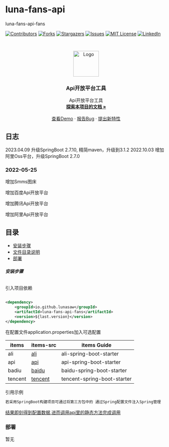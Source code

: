 # luna-fans-api

luna-fans-api-fans

<!-- PROJECT SHIELDS -->

[![Contributors][contributors-shield]][contributors-url]
[![Forks][forks-shield]][forks-url]
[![Stargazers][stars-shield]][stars-url]
[![Issues][issues-shield]][issues-url]
[![MIT License][license-shield]][license-url]
[![LinkedIn][linkedin-shield]][linkedin-url]

<!-- PROJECT LOGO -->
<br />

<p align="center">
  <a href="https://github.com/lunasaw/luna-fans-api/">
    <img src="https://i.loli.net/2020/07/28/5MzIVArBZyp8NgX.png" alt="Logo" width="80" height="80">
  </a>

<h3 align="center">Api开放平台工具</h3>
  <p align="center">
    Api开放平台工具
    <br />
    <a href="https://github.com/lunasaw/luna-fans-api"><strong>探索本项目的文档 »</strong></a>
    <br />
    <br />
    <a href="">查看Demo</a>
    ·
    <a href="">报告Bug</a>
    ·
    <a href="https://github.com/lunasaw/luna-fans-api/issues">提出新特性</a>
  </p>

</p>

## 日志

2023.04.09 升级SpringBoot 2.7.10, 精简maven，升级到3.1.2
2022.10.03 增加阿里Oss平台，升级SpringBoot 2.7.0

### 2022-05-25

增加Smms图床

增加百度Api开放平台

增加腾讯Api开放平台

增加阿里Api开放平台

## 目录

- [安装步骤](#安装步骤)
- [文件目录说明](#文件目录说明)
- [部署](#部署)

###### **安装步骤**

引入项目依赖

```xml

<dependency>
    <groupId>io.github.lunasaw</groupId>
    <artifactId>luna-fans-api-fans</artifactId>
    <version>${last.version}</version>
</dependency>
```

在配置文件application.properties加入可选配置

| items          | items-src                        | items Guide                                        |
| -------------- | -------------------------------- | -------------------------------------------------- |
| ali            | [ali](./ali-spring-boot-starter) | ali-spring-boot-starter                                  |
| api            | [api](./api-spring-boot-starter) | api-spring-boot-starter                      |
| badiu          | [baidu](./baidu-spring-boot-starter) |baidu-spring-boot-starter                           |
| tencent        | [tencent](./tencent-spring-boot-starter) | tencent-spring-boot-starter

引用示例

```java
若采用SpringBoot构建项目可通过将第三方包中的 通过Spring配置文件注入Spring管理
```

[结果即刻得到配置数据,进而调用api里的静态方法完成调用]()

### 部署

暂无


<!-- links -->

[your-project-path]:lunasaw/luna-fans-api

[contributors-shield]: https://img.shields.io/github/contributors/lunasaw/luna-fans-api.svg?style=flat-square

[contributors-url]: https://github.com/lunasaw/luna-fans-api/graphs/contributors

[forks-shield]: https://img.shields.io/github/forks/lunasaw/luna-fans-api.svg?style=flat-square

[forks-url]: https://github.com/lunasaw/luna-fans-api/network/members

[stars-shield]: https://img.shields.io/github/stars/lunasaw/luna-fans-api.svg?style=flat-square

[stars-url]: https://github.com/lunasaw/luna-fans-api/stargazers

[issues-shield]: https://img.shields.io/github/issues/lunasaw/luna-fans-api.svg?style=flat-square

[issues-url]: https://img.shields.io/github/issues/lunasaw/luna-fans-api.svg

[license-shield]: https://img.shields.io/github/license/lunasaw/luna-fans-api.svg?style=flat-square

[license-url]: https://github.com/lunasaw/luna-fans-api/blob/master/LICENSE.txt

[linkedin-shield]: https://img.shields.io/badge/-LinkedIn-black.svg?style=flat-square&logo=linkedin&colorB=555

[linkedin-url]: https://linkedin.com/in/luna-fans-api




